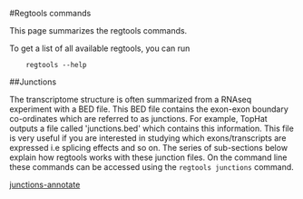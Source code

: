 #Regtools commands

This page summarizes the regtools commands.

To get a list of all available regtools, you can run
```
    regtools --help
```

##Junctions

The transcriptome structure is often summarized from a RNAseq experiment with a BED file. This BED file contains the exon-exon boundary co-ordinates which are referred to as junctions. For example, TopHat outputs a file called 'junctions.bed' which contains this information. This file is very useful if you are interested in studying which exons/transcripts are expressed i.e splicing effects and so on. The series of sub-sections below explain how regtools works with these junction files. On the command line these commands can be accessed using the `regtools junctions` command.

[junctions-annotate](commands/junctions-annotate.md)
